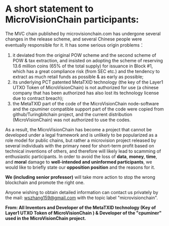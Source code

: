 # A short statement to MicroVisionChain participants: 

The MVC chain published by microvisionchain.com has undergone several changes in the release scheme, and several Chinese people were eventually responsible for it. It has some serious origin problems：

1) it deviated from the original POW scheme and the second scheme of POW & tax extraction, and insisted on adopting the scheme of reserving 13.6 million coins (65% of the total supply) for issuance in Block #1, which has a great compliance risk (from SEC etc.) and the tendency to extract as much retail funds as possible & as early as possible;
3) its underlying PCT patented MetaTXID technology (the key of the Layer1 UTXO Token of MicroVisionChain) is not authorized for use (a chinese company that has been authorized has also lost its technology license due to contract breach);
4) the MetaTXID part of the code of the MicroVisionChain node-software and the cpuminer compatible support part of the code were copied from github/Turingbitchain project, and the current distribution (MicroVisionChain) was not authorized to use the codes.

As a result, the MicroVisionChain has become a project that cannot be developed under a legal framework and is unlikely to be popularized as a role model for public chains, but rather a microvision project released by several individuals with the primary need for short-term profit based on technical inventions of others, and therefore will likely lead to scamming of enthusiastic participants. In order to avoid the loss of **data**, **money**, **time**, and **moral** damage to **well-intended and uninformed participants**, we would like to briefly state our **opposition position** and the reasons for it.

**We (including senior professor)** will take more action to stop the wrong blockchain and promote the right one.

Anyone wishing to obtain detailed information can contact us privately by the mail: wszhang159@gmail.com with the topic label "microvisionchain".


**From: All Inventors and Developer of the MetaTXID technology (Key of Layer1 UTXO Token of MicroVisionChain ) & Developer of the "cpuminer" used in the MicroVisionChain project.**
